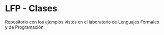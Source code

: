 # LFP - Clases
Repositorio con los ejemplos vistos en el laboratorio de Lenguajes Formales y de Programación.
